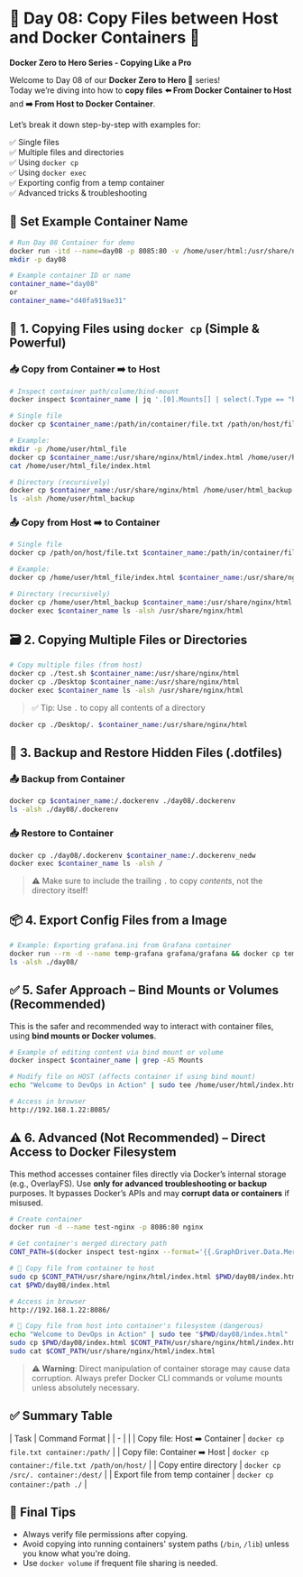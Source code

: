 # 🚀 Day 08: Copy Files between Host and Docker Containers 🐳  
**Docker Zero to Hero Series - Copying Like a Pro**

Welcome to Day 08 of our **Docker Zero to Hero 🐳** series!  
Today we’re diving into how to **copy files** **⬅️ From Docker Container to Host** and **➡️ From Host to Docker Container**.

Let’s break it down step-by-step with examples for:

✅ Single files  
✅ Multiple files and directories  
✅ Using `docker cp`  
✅ Using `docker exec`  
✅ Exporting config from a temp container  
✅ Advanced tricks & troubleshooting  

<!--
## 🎬 Video Demonstration
[![Watch on Youtube](https://i.ytimg.com/vi/-KAwgYw6z_0/maxresdefault.jpg)](https://youtu.be/-KAwgYw6z_0)
-->

## 🔧 Set Example Container Name

```bash
# Run Day 08 Container for demo
docker run -itd --name=day08 -p 8085:80 -v /home/user/html:/usr/share/nginx/html nginx:latest
mkdir -p day08

# Example container ID or name
container_name="day08"
or 
container_name="d40fa919ae31"
```

## 🧱 1. Copying Files using `docker cp` (Simple & Powerful)

### 📥 Copy from Container ➡️ to Host

```bash
# Inspect container path/colume/bind-mount
docker inspect $container_name | jq '.[0].Mounts[] | select(.Type == "bind" or .Type == "volume") | {Type, Source, Destination}'

# Single file
docker cp $container_name:/path/in/container/file.txt /path/on/host/file.txt

# Example:
mkdir -p /home/user/html_file
docker cp $container_name:/usr/share/nginx/html/index.html /home/user/html_file/index.html
cat /home/user/html_file/index.html

# Directory (recursively)
docker cp $container_name:/usr/share/nginx/html /home/user/html_backup
ls -alsh /home/user/html_backup
````



### 📤 Copy from Host ➡️ to Container

```bash
# Single file
docker cp /path/on/host/file.txt $container_name:/path/in/container/file.txt

# Example:
docker cp /home/user/html_file/index.html $container_name:/usr/share/nginx/html/index.html

# Directory (recursively)
docker cp /home/user/html_backup $container_name:/usr/share/nginx/html
docker exec $container_name ls -alsh /usr/share/nginx/html
```


## 🗃️ 2. Copying Multiple Files or Directories

```bash
# Copy multiple files (from host)
docker cp ./test.sh $container_name:/usr/share/nginx/html
docker cp ./Desktop $container_name:/usr/share/nginx/html
docker exec $container_name ls -alsh /usr/share/nginx/html
```

> ✅ Tip: Use `.` to copy all contents of a directory

```bash
docker cp ./Desktop/. $container_name:/usr/share/nginx/html
```



## 🧰 3. Backup and Restore Hidden Files (.dotfiles)

### 📤 Backup from Container

```bash
docker cp $container_name:/.dockerenv ./day08/.dockerenv
ls -alsh ./day08/.dockerenv
```

### 📥 Restore to Container

```bash
docker cp ./day08/.dockerenv $container_name:/.dockerenv_nedw
docker exec $container_name ls -alsh /
```

> ⚠️ Make sure to include the trailing `.` to copy *contents*, not the directory itself!



## 📦 4. Export Config Files from a Image

```bash
# Example: Exporting grafana.ini from Grafana container
docker run --rm -d --name temp-grafana grafana/grafana && docker cp temp-grafana:/etc/grafana/grafana.ini $PWD/day08/grafana.ini && docker stop temp-grafana
ls -alsh ./day08/
```


## ✅ 5. Safer Approach – Bind Mounts or Volumes (Recommended)

This is the safer and recommended way to interact with container files, using **bind mounts or Docker volumes**.

```bash
# Example of editing content via bind mount or volume
docker inspect $container_name | grep -A5 Mounts

# Modify file on HOST (affects container if using bind mount)
echo "Welcome to DevOps in Action" | sudo tee /home/user/html/index.html

# Access in browser
http://192.168.1.22:8085/
```


## ⚠️ 6. Advanced (Not Recommended) – Direct Access to Docker Filesystem

This method accesses container files directly via Docker’s internal storage (e.g., OverlayFS). Use **only for advanced troubleshooting or backup** purposes. It bypasses Docker’s APIs and may **corrupt data or containers** if misused.

```bash
# Create container
docker run -d --name test-nginx -p 8086:80 nginx

# Get container's merged directory path
CONT_PATH=$(docker inspect test-nginx --format='{{.GraphDriver.Data.MergedDir}}')

# 🔽 Copy file from container to host
sudo cp $CONT_PATH/usr/share/nginx/html/index.html $PWD/day08/index.html
cat $PWD/day08/index.html

# Access in browser
http://192.168.1.22:8086/

# 🔼 Copy file from host into container's filesystem (dangerous)
echo "Welcome to DevOps in Action" | sudo tee "$PWD/day08/index.html"
sudo cp $PWD/day08/index.html $CONT_PATH/usr/share/nginx/html/index.html 
sudo cat $CONT_PATH/usr/share/nginx/html/index.html 
```

> ⚠️ **Warning**: Direct manipulation of container storage may cause data corruption. Always prefer Docker CLI commands or volume mounts unless absolutely necessary.


## ✅ Summary Table

| Task                            | Command Format                                            |
| - |  |
| Copy file: Host ➡️ Container    | `docker cp file.txt container:/path/`                     |
| Copy file: Container ➡️ Host    | `docker cp container:/file.txt /path/on/host/`            |
| Copy entire directory           | `docker cp /src/. container:/dest/`                       |
| Export file from temp container | `docker cp container:/path ./`                            |



## 📌 Final Tips

* Always verify file permissions after copying.
* Avoid copying into running containers' system paths (`/bin`, `/lib`) unless you know what you're doing.
* Use `docker volume` if frequent file sharing is needed.


